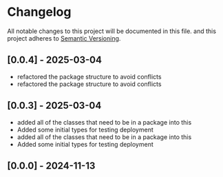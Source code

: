 # Changelog

All notable changes to this project will be documented in this file.
and this project adheres to [Semantic Versioning](https://semver.org/spec/v2.0.0.html).

## [0.0.4] - 2025-03-04

- refactored the package structure to avoid conflicts
- refactored the package structure to avoid conflicts

## [0.0.3] - 2025-03-04

- added all of the classes that need to be in a package into this
- Added some initial types for testing deployment
- added all of the classes that need to be in a package into this
- Added some initial types for testing deployment

## [0.0.0] - 2024-11-13
